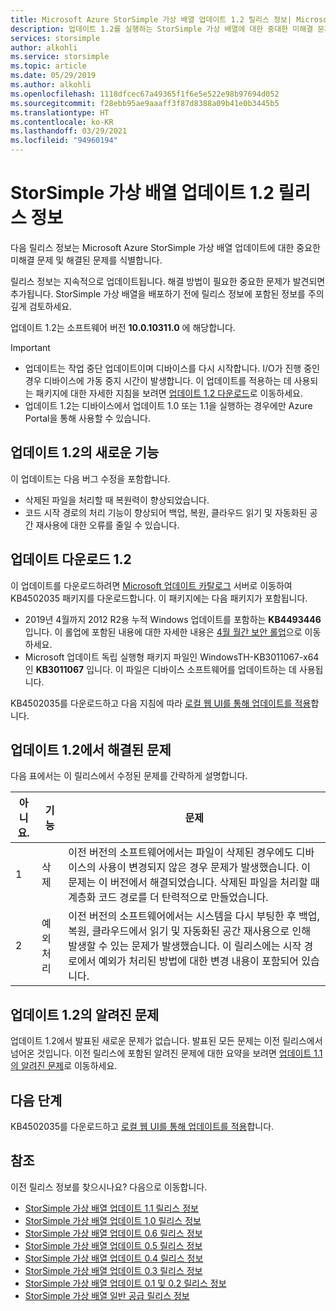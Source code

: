 ```yaml
---
title: Microsoft Azure StorSimple 가상 배열 업데이트 1.2 릴리스 정보| Microsoft Docs
description: 업데이트 1.2를 실행하는 StorSimple 가상 배열에 대한 중대한 미해결 문제 및 해결 방법을 설명합니다.
services: storsimple
author: alkohli
ms.service: storsimple
ms.topic: article
ms.date: 05/29/2019
ms.author: alkohli
ms.openlocfilehash: 1118dfcec67a49365f1f6e5e522e98b97694d052
ms.sourcegitcommit: f28ebb95ae9aaaff3f87d8388a09b41e0b3445b5
ms.translationtype: HT
ms.contentlocale: ko-KR
ms.lasthandoff: 03/29/2021
ms.locfileid: "94960194"
---
```

# <a name="storsimple-virtual-array-update-12-release-notes"></a>StorSimple 가상 배열 업데이트 1.2 릴리스 정보

다음 릴리스 정보는 Microsoft Azure StorSimple 가상 배열 업데이트에 대한 중요한 미해결 문제 및 해결된 문제를 식별합니다.

릴리스 정보는 지속적으로 업데이트됩니다. 해결 방법이 필요한 중요한 문제가 발견되면 추가됩니다. StorSimple 가상 배열을 배포하기 전에 릴리스 정보에 포함된 정보를 주의 깊게 검토하세요.

업데이트 1.2는 소프트웨어 버전 **10.0.10311.0** 에 해당합니다.

> [!IMPORTANT]
> - 업데이트는 작업 중단 업데이트이며 디바이스를 다시 시작합니다. I/O가 진행 중인 경우 디바이스에 가동 중지 시간이 발생합니다. 이 업데이트를 적용하는 데 사용되는 패키지에 대한 자세한 지침을 보려면 [업데이트 1.2 다운로드](#download-update-12)로 이동하세요.
> - 업데이트 1.2는 디바이스에서 업데이트 1.0 또는 1.1을 실행하는 경우에만 Azure Portal을 통해 사용할 수 있습니다.

## <a name="whats-new-in-update-12"></a>업데이트 1.2의 새로운 기능

이 업데이트는 다음 버그 수정을 포함합니다.

- 삭제된 파일을 처리할 때 복원력이 향상되었습니다.
- 코드 시작 경로의 처리 기능이 향상되어 백업, 복원, 클라우드 읽기 및 자동화된 공간 재사용에 대한 오류를 줄일 수 있습니다.

## <a name="download-update-12"></a>업데이트 다운로드 1.2

이 업데이트를 다운로드하려면 [Microsoft 업데이트 카탈로그](https://www.catalog.update.microsoft.com/Home.aspx) 서버로 이동하여 KB4502035 패키지를 다운로드합니다. 이 패키지에는 다음 패키지가 포함됩니다.

 - 2019년 4월까지 2012 R2용 누적 Windows 업데이트를 포함하는 **KB4493446** 입니다. 이 롤업에 포함된 내용에 대한 자세한 내용은 [4월 월간 보안 롤업](https://support.microsoft.com/help/4493446/windows-8-1-update-kb4493446)으로 이동하세요.
 - Microsoft 업데이트 독립 실행형 패키지 파일인 WindowsTH-KB3011067-x64인 **KB3011067** 입니다. 이 파일은 디바이스 소프트웨어를 업데이트하는 데 사용됩니다.

KB4502035를 다운로드하고 다음 지침에 따라 [로컬 웹 UI를 통해 업데이트를 적용](storsimple-virtual-array-install-update-11.md#use-the-local-web-ui)합니다.

## <a name="issues-fixed-in-update-12"></a>업데이트 1.2에서 해결된 문제

다음 표에서는 이 릴리스에서 수정된 문제를 간략하게 설명합니다.

| 아니요. | 기능 | 문제 |
| --- | --- | --- |
| 1 |삭제| 이전 버전의 소프트웨어에서는 파일이 삭제된 경우에도 디바이스의 사용이 변경되지 않은 경우 문제가 발생했습니다. 이 문제는 이 버전에서 해결되었습니다. 삭제된 파일을 처리할 때 계층화 코드 경로를 더 탄력적으로 만들었습니다.|
| 2 |예외 처리| 이전 버전의 소프트웨어에서는 시스템을 다시 부팅한 후 백업, 복원, 클라우드에서 읽기 및 자동화된 공간 재사용으로 인해 발생할 수 있는 문제가 발생했습니다. 이 릴리스에는 시작 경로에서 예외가 처리된 방법에 대한 변경 내용이 포함되어 있습니다.|

## <a name="known-issues-in-update-12"></a>업데이트 1.2의 알려진 문제

업데이트 1.2에서 발표된 새로운 문제가 없습니다. 발표된 모든 문제는 이전 릴리스에서 넘어온 것입니다. 이전 릴리스에 포함된 알려진 문제에 대한 요약을 보려면 [업데이트 1.1의 알려진 문제](storsimple-virtual-array-update-11-release-notes.md#known-issues-in-update-11)로 이동하세요.

## <a name="next-steps"></a>다음 단계

KB4502035를 다운로드하고 [로컬 웹 UI를 통해 업데이트를 적용](storsimple-virtual-array-install-update-11.md#use-the-local-web-ui)합니다.

## <a name="references"></a>참조

이전 릴리스 정보를 찾으시나요? 다음으로 이동합니다.
* [StorSimple 가상 배열 업데이트 1.1 릴리스 정보](storsimple-virtual-array-update-11-release-notes.md)
* [StorSimple 가상 배열 업데이트 1.0 릴리스 정보](storsimple-virtual-array-update-1-release-notes.md)
* [StorSimple 가상 배열 업데이트 0.6 릴리스 정보](storsimple-virtual-array-update-06-release-notes.md)
* [StorSimple 가상 배열 업데이트 0.5 릴리스 정보](storsimple-virtual-array-update-05-release-notes.md)
* [StorSimple 가상 배열 업데이트 0.4 릴리스 정보](storsimple-virtual-array-update-04-release-notes.md)
* [StorSimple 가상 배열 업데이트 0.3 릴리스 정보](storsimple-ova-update-03-release-notes.md)
* [StorSimple 가상 배열 업데이트 0.1 및 0.2 릴리스 정보](storsimple-ova-update-01-release-notes.md)
* [StorSimple 가상 배열 일반 공급 릴리스 정보](./storsimple-virtual-array-update-06-release-notes.md)
